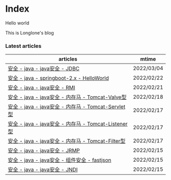 # Index

Hello world

This is Longlone's blog

### Latest articles
| articles | mtime |
|  ----    | ----  |
|[安全 - java - java安全 - JDBC](安全/java/java安全/JDBC.md)|2022/03/04|
|[安全 - java - springboot-2.x - HelloWorld](安全/java/springboot-2.x/HelloWorld.md)|2022/02/22|
|[安全 - java - java安全 - RMI](安全/java/java安全/RMI.md)|2022/02/21|
|[安全 - java - java安全 - 内存马 - Tomcat-Valve型](安全/java/java安全/内存马/Tomcat-Valve型.md)|2022/02/18|
|[安全 - java - java安全 - 内存马 - Tomcat-Servlet型](安全/java/java安全/内存马/Tomcat-Servlet型.md)|2022/02/17|
|[安全 - java - java安全 - 内存马 - Tomcat-Listener型](安全/java/java安全/内存马/Tomcat-Listener型.md)|2022/02/17|
|[安全 - java - java安全 - 内存马 - Tomcat-Filter型](安全/java/java安全/内存马/Tomcat-Filter型.md)|2022/02/17|
|[安全 - java - java安全 - JRMP](安全/java/java安全/JRMP.md)|2022/02/15|
|[安全 - java - java安全 - 组件安全 - fastjson](安全/java/java安全/组件安全/fastjson.md)|2022/02/15|
|[安全 - java - java安全 - JNDI](安全/java/java安全/JNDI.md)|2022/02/15|
